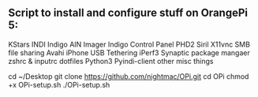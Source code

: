 ## Script to install and configure stuff on OrangePi 5:

KStars
INDI
Indigo
AIN Imager
Indigo Control Panel
PHD2
Siril
X11vnc
SMB file sharing
Avahi
iPhone USB Tethering
iPerf3
Synaptic package mangaer
zshrc & inputrc dotfiles
Python3
Pyindi-client
other misc things


cd ~/Desktop
git clone https://github.com/nightmac/OPi.git
cd OPi
chmod +x OPi-setup.sh
./OPi-setup.sh
